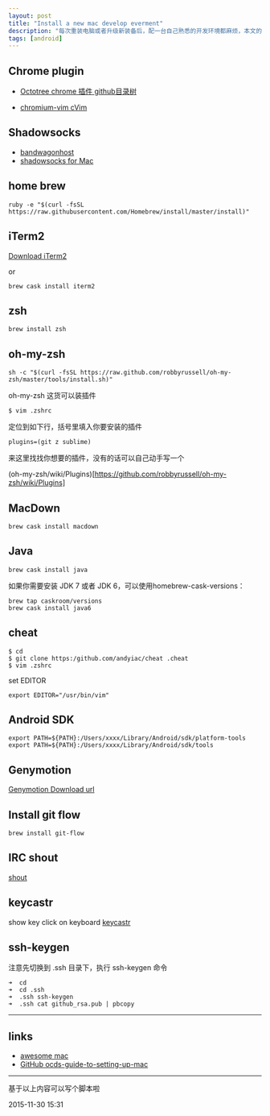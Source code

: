 ```yaml
---
layout: post
title: "Install a new mac develop everment"
description: "每次重装电脑或者升级新装备后，配一台自己熟悉的开发环境都麻烦，本文的内容都是自己平常使用的一些工具安装配置方法，同时我也会不定期更新。"
tags: [android]
---
```



## Chrome  plugin
 
- [Octotree chrome 插件 github目录树](https://chrome.google.com/webstore/detail/octotree/bkhaagjahfmjljalopjnoealnfndnagc)

- [chromium-vim cVim](https://github.com/1995eaton/chromium-vim)

## Shadowsocks 

- [bandwagonhost](https://bandwagonhost.com/)
- [shadowsocks for Mac](https://github.com/shadowsocks/shadowsocks-iOS/releases)

## home brew

```
ruby -e "$(curl -fsSL https://raw.githubusercontent.com/Homebrew/install/master/install)"
```

## iTerm2

[Download iTerm2](http://www.iterm2.cn/download) 

or 

```
brew cask install iterm2
```

## zsh

```
brew install zsh
```

## oh-my-zsh

```
sh -c "$(curl -fsSL https://raw.github.com/robbyrussell/oh-my-zsh/master/tools/install.sh)"
```


oh-my-zsh 这货可以装插件 

```
$ vim .zshrc
```

定位到如下行，括号里填入你要安装的插件 

```
plugins=(git z sublime)
```

来这里找找你想要的插件，没有的话可以自己动手写一个

(oh-my-zsh/wiki/Plugins)[https://github.com/robbyrussell/oh-my-zsh/wiki/Plugins]

## MacDown

```
brew cask install macdown
```

## Java

```
brew cask install java
```

如果你需要安装 JDK 7 或者 JDK 6，可以使用homebrew-cask-versions：

```
brew tap caskroom/versions
brew cask install java6
```

## cheat 

```
$ cd
$ git clone https:/github.com/andyiac/cheat .cheat
$ vim .zshrc
```

set EDITOR 

```
export EDITOR="/usr/bin/vim"
```

## Android SDK

```
export PATH=${PATH}:/Users/xxxx/Library/Android/sdk/platform-tools
export PATH=${PATH}:/Users/xxxx/Library/Android/sdk/tools
```

## Genymotion 

[Genymotion Download url](http://files2.genymotion.com/genymotion/genymotion-2.5.2/genymotion-2.5.2.dmg)

## Install git flow 

```
brew install git-flow
```

## IRC shout

[shout](https://github.com/erming/shout)

## keycastr
show key click on keyboard
[keycastr](https://github.com/keycastr/keycastr)


## ssh-keygen

注意先切换到 .ssh 目录下，执行 ssh-keygen 命令

```
➜  cd
➜  cd .ssh
➜  .ssh ssh-keygen
➜  .ssh cat github_rsa.pub | pbcopy 
```


---


## links
- [awesome mac](https://github.com/jaywcjlove/awesome-mac)
- [GitHub ocds-guide-to-setting-up-mac](https://github.com/macdao/ocds-guide-to-setting-up-mac)


---

基于以上内容可以写个脚本啦

2015-11-30 15:31
